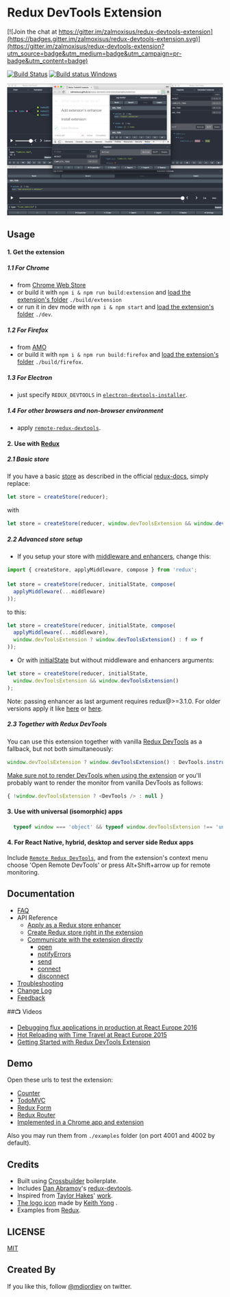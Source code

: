 # Redux DevTools Extension

[![Join the chat at https://gitter.im/zalmoxisus/redux-devtools-extension](https://badges.gitter.im/zalmoxisus/redux-devtools-extension.svg)](https://gitter.im/zalmoxisus/redux-devtools-extension?utm_source=badge&utm_medium=badge&utm_campaign=pr-badge&utm_content=badge)

[![Build Status](https://travis-ci.org/zalmoxisus/redux-devtools-extension.svg)](https://travis-ci.org/zalmoxisus/redux-devtools-extension) [![Build status Windows](https://ci.appveyor.com/api/projects/status/9c6rxgyjye98lhxg?svg=true)](https://ci.appveyor.com/project/zalmoxisus/redux-devtools-extension)

![Demo](demo/v1.3.0.png)

## Usage

#### 1. Get the extension
##### 1.1 For Chrome
 - from [Chrome Web Store](https://chrome.google.com/webstore/detail/redux-devtools/lmhkpmbekcpmknklioeibfkpmmfibljd)
 - or build it with `npm i & npm run build:extension` and [load the extension's folder](https://developer.chrome.com/extensions/getstarted#unpacked) `./build/extension`
 - or run it in dev mode with `npm i & npm start` and [load the extension's folder](https://developer.chrome.com/extensions/getstarted#unpacked) `./dev`.

##### 1.2 For Firefox
 - from [AMO](https://addons.mozilla.org/en-US/firefox/addon/remotedev/)
 - or build it with `npm i & npm run build:firefox` and [load the extension's folder](https://developer.mozilla.org/en-US/Add-ons/WebExtensions/Temporary_Installation_in_Firefox) `./build/firefox`.

##### 1.3 For Electron
  - just specify `REDUX_DEVTOOLS` in [`electron-devtools-installer`](https://github.com/GPMDP/electron-devtools-installer).

##### 1.4 For other browsers and non-browser environment
  - apply [`remote-redux-devtools`](https://github.com/zalmoxisus/remote-redux-devtools). 

#### 2. Use with [Redux](https://github.com/rackt/redux)
##### 2.1 Basic store
  
  If you have a basic [store](http://redux.js.org/docs/api/createStore.html) as described in the official [redux-docs](http://redux.js.org/index.html), simply replace:
  ```javascript
  let store = createStore(reducer);
  ```
  with
  ```javascript
  let store = createStore(reducer, window.devToolsExtension && window.devToolsExtension());
  ```

##### 2.2 Advanced store setup
  - If you setup your store with [middleware and enhancers](http://redux.js.org/docs/api/applyMiddleware.html), change this:
  ```javascript
  import { createStore, applyMiddleware, compose } from 'redux';
  
  let store = createStore(reducer, initialState, compose(
    applyMiddleware(...middleware)
  ));
  ```
  to this:
  ```javascript
  let store = createStore(reducer, initialState, compose(
    applyMiddleware(...middleware),
    window.devToolsExtension ? window.devToolsExtension() : f => f
  ));
  ```
  - Or with [initialState](http://redux.js.org/docs/api/createStore.html) but without middleware and enhancers arguments:
  
  ```javascript
  let store = createStore(reducer, initialState, 
    window.devToolsExtension && window.devToolsExtension()
  );
  ```
  Note: passing enhancer as last argument requires redux@>=3.1.0. For older versions apply it like [here](https://github.com/zalmoxisus/redux-devtools-extension/blob/v0.4.2/examples/todomvc/store/configureStore.js) or [here](https://github.com/zalmoxisus/redux-devtools-extension/blob/v0.4.2/examples/counter/store/configureStore.js#L7-L12).

##### 2.3 Together with Redux DevTools
  You can use this extension together with vanilla [Redux DevTools](https://github.com/gaearon/redux-devtools) as a fallback, but not both simultaneously:
  ```js
  window.devToolsExtension ? window.devToolsExtension() : DevTools.instrument()
  ```
  
  [Make sure not to render DevTools when using the extension](https://github.com/zalmoxisus/redux-devtools-extension/issues/57) or you'll probably want to render the monitor from vanilla DevTools as follows: 
  ```js
  { !window.devToolsExtension ? <DevTools /> : null }
  ```
  
  
#### 3. Use with universal (isomorphic) apps
```javascript
  typeof window === 'object' && typeof window.devToolsExtension !== 'undefined' ? window.devToolsExtension() : f => f
```
#### 4. For React Native, hybrid, desktop and server side Redux apps
  Include [`Remote Redux DevTools`](https://github.com/zalmoxisus/remote-redux-devtools), and from the extension's context menu choose 'Open Remote DevTools' or press Alt+Shift+arrow up for remote monitoring.
  
## Documentation

- [FAQ](docs/FAQ.md)
- API Reference
  - [Apply as a Redux store enhancer](docs/API/Arguments.md#windowdevtoolsextensionconfig)
  - [Create Redux store right in the extension](docs/API/Arguments.md#windowdevtoolsextensionreducer-preloadedstate-config)
  - [Communicate with the extension directly](docs/API/Methods.md)
    - [open](docs/API/Methods.md#windowdevtoolsextensionopenposition)
    - [notifyErrors](docs/API/Methods.md#windowdevtoolsextensionnotifyerrorsonerror)
    - [send](docs/API/Methods.md#windowdevtoolsextensionlistenonmessage-instanceid)
    - [connect](docs/API/Methods.md#windowdevtoolsextensionconnectconfig)
    - [disconnect](docs/API/Methods.md#windowdevtoolsextensiondisconnect)
- [Troubleshooting](docs/Troubleshooting.md)
- [Change Log](https://github.com/zalmoxisus/redux-devtools-extension/releases)
- [Feedback](docs/Feedback.md)

##📺 Videos

- [Debugging flux applications in production at React Europe 2016](https://youtu.be/YU8jQ2HtqH4)
- [Hot Reloading with Time Travel at React Europe 2015](https://youtu.be/xsSnOQynTHs)
- [Getting Started with Redux DevTools Extension](https://egghead.io/lessons/javascript-getting-started-with-redux-dev-tools)

## Demo
Open these urls to test the extension:

 - [Counter](http://zalmoxisus.github.io/redux-devtools-extension/examples/counter/)
 - [TodoMVC](http://zalmoxisus.github.io/redux-devtools-extension/examples/todomvc/)
 - [Redux Form](http://erikras.github.io/redux-form/#/examples/simple)
 - [Redux Router](http://zalmoxisus.github.io/redux-devtools-extension/examples/router/)
 - [Implemented in a Chrome app and extension](https://github.com/zalmoxisus/browser-redux)

Also you may run them from `./examples` folder (on port 4001 and 4002 by default).

## Credits

 - Built using [Crossbuilder](https://github.com/zalmoxisus/crossbuilder) boilerplate.
 - Includes [Dan Abramov](https://github.com/gaearon)'s [redux-devtools](https://github.com/gaearon/redux-devtools).
 - Inspired from [Taylor Hakes](https://github.com/taylorhakes)' [work](https://github.com/taylorhakes/redux-devtools/tree/chrome-devtools).
 - [The logo icon](https://github.com/rackt/redux/issues/151#issuecomment-150060367) made by [Keith Yong](https://github.com/keithyong) .
 - Examples from [Redux](https://github.com/rackt/redux/tree/master/examples).

## LICENSE

[MIT](LICENSE)

## Created By

If you like this, follow [@mdiordiev](https://twitter.com/mdiordiev) on twitter.
